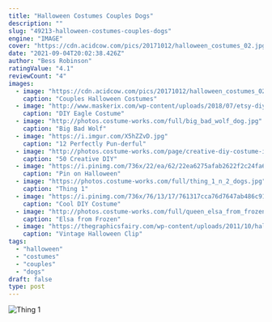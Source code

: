 ```yaml
---
title: "Halloween Costumes Couples Dogs"
description: ""
slug: "49213-halloween-costumes-couples-dogs"
engine: "IMAGE"
cover: "https://cdn.acidcow.com/pics/20171012/halloween_costumes_02.jpg"
date: "2021-09-04T20:02:38.426Z"
author: "Bess Robinson"
ratingValue: "4.1"
reviewCount: "4"
images:
  - image: "https://cdn.acidcow.com/pics/20171012/halloween_costumes_02.jpg"
    caption: "Couples Halloween Costumes"
  - image: "http://www.maskerix.com/wp-content/uploads/2018/07/etsy-diy-eagle-halloween-costume-idea.jpg"
    caption: "DIY Eagle Costume"
  - image: "http://photos.costume-works.com/full/big_bad_wolf_dog.jpg"
    caption: "Big Bad Wolf"
  - image: "https://i.imgur.com/X5hZZvD.jpg"
    caption: "12 Perfectly Pun-derful"
  - image: "http://photos.costume-works.com/page/creative-diy-costume-ideas-for-women.jpg"
    caption: "50 Creative DIY"
  - image: "https://i.pinimg.com/736x/22/ea/62/22ea6275afab2622f2c24fa68c61543a--dalmatian-costume-puppy-costume.jpg"
    caption: "Pin on Halloween"
  - image: "https://photos.costume-works.com/full/thing_1_n_2_dogs.jpg"
    caption: "Thing 1"
  - image: "https://i.pinimg.com/736x/76/13/17/761317cca76d7647ab486c917d010b63--cool-halloween-costumes-funny-costumes.jpg"
    caption: "Cool DIY Costume"
  - image: "http://photos.costume-works.com/full/queen_elsa_from_frozen_in_her_ice_palace.jpg"
    caption: "Elsa from Frozen"
  - image: "https://thegraphicsfairy.com/wp-content/uploads/2011/10/halloween+lil+witch+vintage+image+graphicsfairy3.jpg"
    caption: "Vintage Halloween Clip"
tags:
  - "halloween"
  - "costumes"
  - "couples"
  - "dogs"
draft: false
type: post
---
```



![Thing 1](https://photos.costume-works.com/full/thing_1_n_2_dogs.jpg "Thing 1")


<!--inArticleAds-->

<!--galleryOne-->


<!--inArticleAds-->

<!--galleryTwo-->


<!--galleryThree-->

